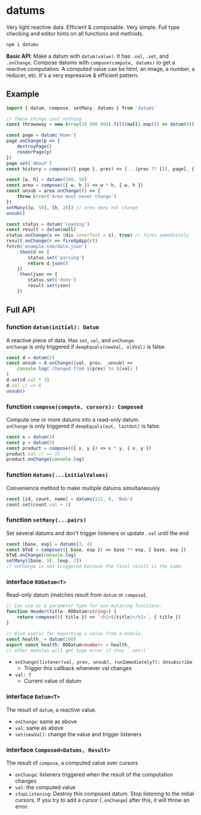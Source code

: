 # datums

Very light reactive data. Efficient & composable. Very simple. Full type checking and editor hints on all functions and methods.

```sh
npm i datums
```

**Basic API**: Make a datum with `datum(value)`. It has `.val`, `.set`, and `.onChange`. Compose datums with `compose(compute, datums)` to get a reactive computation. A computed value can be html, an image, a number, a reducer, etc. It's a very expressive & efficient pattern.

## Example

```ts
import { datum, compose, setMany, datums } from 'datums'

// These things cost nothing
const throwaway = new Array(10_000_000).fill(null).map(() => datum(0))

const page = datum('Home')
page.onChange(p => {
    destroyPage()
    renderPage(p)
})
page.set('About')
const history = compose(({ page }, prev) => [...(prev ?? []), page], { page })

const [w, h] = datums(100, 10)
const area = compose(({ w, h }) => w * h, { w, h })
const unsub = area.onChange(() => {
    throw Error('Area must never change')
})
setMany([w, 50], [h, 20]) // area does not change
unsub()

const status = datum('loading')
const result = datum(null)
status.onChange(s => (div.innerText = s), true) // fires immediately
result.onChange(r => fireUpApp(r))
fetch('example.com/data.json')
    .then(d => {
        status.set('parsing')
        return d.json()
    })
    .then(json => {
        status.set('done')
        result.set(json)
    })
```

## Full API

### function `datum(initial): Datum`

A reactive piece of data. Has `set`, `val`, and `onChange`.\
`onChange` is only triggered if `deepEquals(newVal, oldVal)` is false.

```ts
const d = datum(2)
const unsub = d.onChange((val, prev, _unsub) =>
    console.log(`changed from ${prev} to ${val}`)
)
d.set(d.val * 3)
d.val // => 6
unsub()
```

### function `compose(compute, cursors): Composed`

Compute one or more datums into a read-only datum.\
`onChange` is only triggered if `deepEquals(out, lastOut)` is false.

```ts
const x = datum(3)
const y = datum(5)
const product = compose(({ x, y }) => x * y, { x, y })
product.val // => 15
product.onChange(console.log)
```

### function `datums(...initialValues)`

Convenience method to make multiple datums simultaneously

```ts
const [id, count, name] = datums(111, 0, 'Bob')
count.set(count.val + 1)
```

### function `setMany(...pairs)`

Set several datums and don't trigger listeners or update `.val` until the end

```ts
const [base, exp] = datums(3, 4)
const bToE = compose(({ base, exp }) => base ** exp, { base, exp })
bToE.onChange(console.log)
setMany([base, 9], [exp, 2])
// onChange is not triggered because the final result is the same.
```

### interface `RODatum<T>`

Read-only datum (matches result from `datum` or `compose`).

```ts
// Can use as a parameter type for non-mutating functions.
function Header(title: RODatum<string>) {
    return compose(({ title }) => `<h1>${title}</h1>`, { title })
}

// Also useful for exporting a value from a module.
const health_ = datum(100)
export const health: RODatum<number> = health_
// other modules will get type error if they `.set()`
```

-   `onChange(listener(val, prev, unsub), runImmediately?): Unsubscribe`
    -   Trigger this callback whenever val changes
-   `val: T`
    -   Current value of datum

### interface `Datum<T>`

The result of `datum`, a reactive value.

-   `onChange`: same as above
-   `val`: same as above
-   `set(newVal)`: change the value and trigger listeners

### interface `Composed<Datums, Result>`

The result of `compose`, a computed value over cursors

-   `onChange`: listeners triggered when the result of the computation changes
-   `val`: the computed value
-   `stopListening`: Destroy this composed datum. Stop listening to the initial cursors.
    If you try to add a cursor (`.onChange`) after this, it will throw an error.
